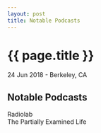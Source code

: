 ```yaml
---
layout: post
title: Notable Podcasts
---
```


{{ page.title }}
================

<p class="meta">24 Jun 2018 - Berkeley, CA</p>

## Notable Podcasts
Radiolab  
The Partially Examined Life  